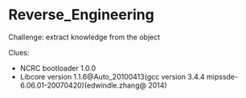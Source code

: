# Reverse_Engineering
Challenge: extract knowledge from the object

Clues:
- NCRC bootloader 1.0.0
- Libcore version 1.1.6@Auto_20100413(gcc version 3.4.4 mipssde-6.06.01-20070420)(edwindle.zhang@ 2014)


